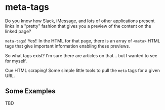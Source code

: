 # meta-tags

Do you know how Slack, iMessage, and lots of other applications present links in
a "pretty" fashion that gives you a preview of the content on the linked page?

`meta-tags`! Yes!! In the HTML for that page, there is an array of `<meta>` HTML
tags that give important information enabling these previews.

So what tags exist? I'm sure there are articles on that... but I wanted to see for myself.

Cue HTML scraping! Some simple little tools to pull the `meta` tags for a given URL.

## Some Examples

TBD

